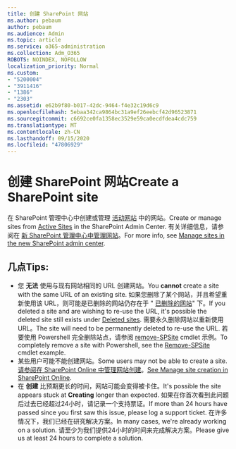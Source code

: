 ```yaml
---
title: 创建 SharePoint 网站
ms.author: pebaum
author: pebaum
ms.audience: Admin
ms.topic: article
ms.service: o365-administration
ms.collection: Adm_O365
ROBOTS: NOINDEX, NOFOLLOW
localization_priority: Normal
ms.custom:
- "5200004"
- "3911416"
- "1386"
- "2303"
ms.assetid: e62b9f80-b017-42dc-9464-f4e32c19d6c9
ms.openlocfilehash: 5ebaa342ca9864bc31a9ef26eebcf42d96523871
ms.sourcegitcommit: c6692ce0fa1358ec3529e59ca0ecdfdea4cdc759
ms.translationtype: MT
ms.contentlocale: zh-CN
ms.lasthandoff: 09/15/2020
ms.locfileid: "47806929"
---
```

# <a name="create-a-sharepoint-site"></a><span data-ttu-id="aa651-102">创建 SharePoint 网站</span><span class="sxs-lookup"><span data-stu-id="aa651-102">Create a SharePoint site</span></span>

<span data-ttu-id="aa651-103">在 SharePoint 管理中心中创建或管理 [活动网站](https://admin.microsoft.com/sharepoint?page=sitemanagement&modern=true) 中的网站。</span><span class="sxs-lookup"><span data-stu-id="aa651-103">Create or manage sites from [Active Sites](https://admin.microsoft.com/sharepoint?page=sitemanagement&modern=true) in the SharePoint Admin Center.</span></span> <span data-ttu-id="aa651-104">有关详细信息，请参阅在 [新 SharePoint 管理中心中管理网站](https://docs.microsoft.com/sharepoint/manage-site-creation)。</span><span class="sxs-lookup"><span data-stu-id="aa651-104">For more info, see [Manage sites in the new SharePoint admin center](https://docs.microsoft.com/sharepoint/manage-site-creation).</span></span> 

## <a name="tips"></a><span data-ttu-id="aa651-105">几点</span><span class="sxs-lookup"><span data-stu-id="aa651-105">Tips:</span></span>

- <span data-ttu-id="aa651-106">您 **无法** 使用与现有网站相同的 URL 创建网站。</span><span class="sxs-lookup"><span data-stu-id="aa651-106">You **cannot** create a site with the same URL of an existing site.</span></span> <span data-ttu-id="aa651-107">如果您删除了某个网站，并且希望重新使用该 URL，则可能是已删除的网站仍存在于 " [已删除的网站](https://admin.microsoft.com/sharepoint?page=recyclebin&modern=true)" 下。</span><span class="sxs-lookup"><span data-stu-id="aa651-107">If you deleted a site and are wishing to re-use the URL, it's possible the deleted site still exists under [Deleted sites](https://admin.microsoft.com/sharepoint?page=recyclebin&modern=true).</span></span> <span data-ttu-id="aa651-108">需要永久删除网站以重新使用 URL。</span><span class="sxs-lookup"><span data-stu-id="aa651-108">The site will need to be permanently deleted to re-use the URL.</span></span> <span data-ttu-id="aa651-109">若要使用 Powershell 完全删除站点，请参阅 [remove-SPSite](https://docs.microsoft.com/sharepoint/manage-sites-in-new-admin-center#delete-a-site) cmdlet 示例。</span><span class="sxs-lookup"><span data-stu-id="aa651-109">To completely remove a site with Powershell, see the [Remove-SPSite](https://docs.microsoft.com/sharepoint/manage-sites-in-new-admin-center#delete-a-site) cmdlet example.</span></span>
- <span data-ttu-id="aa651-110">某些用户可能不能创建网站。</span><span class="sxs-lookup"><span data-stu-id="aa651-110">Some users may not be able to create a site.</span></span> <span data-ttu-id="aa651-111">[请参阅在 SharePoint Online 中管理网站创建](https://docs.microsoft.com/sharepoint/manage-site-creation)。</span><span class="sxs-lookup"><span data-stu-id="aa651-111">[See Manage site creation in SharePoint Online](https://docs.microsoft.com/sharepoint/manage-site-creation).</span></span>
- <span data-ttu-id="aa651-112">在 **创建** 比预期更长的时间，网站可能会变得被卡住。</span><span class="sxs-lookup"><span data-stu-id="aa651-112">It's possible the site appears stuck at **Creating** longer than expected.</span></span> <span data-ttu-id="aa651-113">如果在你首次看到此问题后过去已经超过24小时，请记录一个支持票证。</span><span class="sxs-lookup"><span data-stu-id="aa651-113">If more than 24 hours have passed since you first saw this issue, please log a support ticket.</span></span> <span data-ttu-id="aa651-114">在许多情况下，我们已经在研究解决方案。</span><span class="sxs-lookup"><span data-stu-id="aa651-114">In many cases, we're already working on a solution.</span></span> <span data-ttu-id="aa651-115">请至少为我们提供24小时的时间来完成解决方案。</span><span class="sxs-lookup"><span data-stu-id="aa651-115">Please give us at least 24 hours to complete a solution.</span></span>
